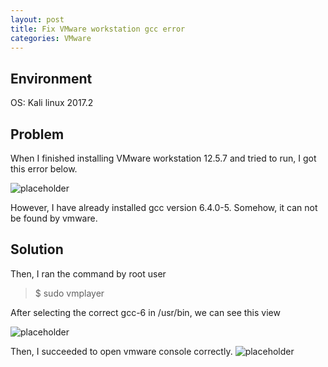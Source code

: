 ```yaml
---
layout: post
title: Fix VMware workstation gcc error
categories: VMware
---
```



## Environment
OS: Kali linux 2017.2


## Problem
When I finished installing VMware workstation 12.5.7 and tried to run,
I got this error below.

![placeholder](https://media.githubusercontent.com/media/1n4r1/1n4r1.github.io/master/public/images/2017-09-21/gcc-1.png)

However, I have already installed gcc version 6.4.0-5.
Somehow, it can not be found by vmware.


## Solution
Then, I ran the command by root user
> $ sudo vmplayer

After selecting the correct gcc-6 in /usr/bin, we can see this view

![placeholder](https://media.githubusercontent.com/media/1n4r1/1n4r1.github.io/master/public/images/2017-09-21/gcc-2.png)

Then, I succeeded to open vmware console correctly.
![placeholder](https://media.githubusercontent.com/media/1n4r1/1n4r1.github.io/master/public/images/2017-09-21/gcc-3.png)
